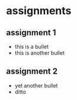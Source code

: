 # assignments #

## assignment 1
* this is a bullet
* this is another bullet

## assignment 2
* yet another bullet
* ditto



